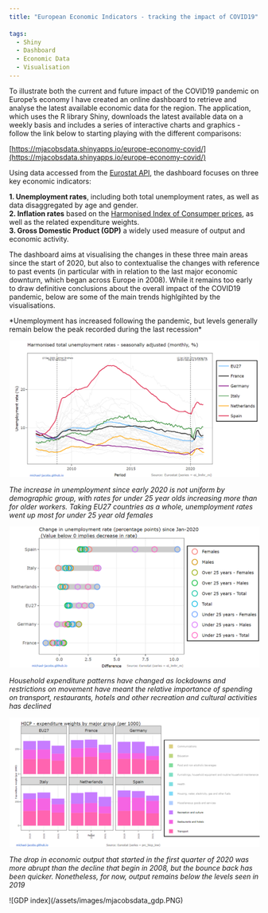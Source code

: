 ```yaml
---
title: "European Economic Indicators - tracking the impact of COVID19"

tags:
  - Shiny
  - Dashboard
  - Economic Data
  - Visualisation
---
```


To illustrate both the current and future impact of the COVID19 pandemic on Europe’s economy I have created an online dashboard to retrieve and analyse the latest available 
economic data for the region. The application, which uses the R library Shiny, downloads the latest available data on a weekly basis and includes a series of interactive charts and graphics - follow the link below to starting playing with the different comparisons:  
  
[https://mjacobsdata.shinyapps.io/europe-economy-covid/](https://mjacobsdata.shinyapps.io/europe-economy-covid/)

Using data accessed from the [Eurostat API](https://michael-jacobs.github.io/europe-economy-tracker-part1/), the dashboard focuses on three key economic indicators:

   **1. Unemployment rates**, including both total unemployment rates, as well as data disaggregated by age and gender.  
   **2. Inflation rates** based on the [Harmonised Index of Consumper prices](https://ec.europa.eu/eurostat/web/hicp), as well as the related expenditure weights.  
   **3. Gross Domestic Product (GDP)** a widely used measure of output and economic activity.       
  
The dashboard aims at visualising the changes in these three main areas since the start of 2020, but also to contextualise the changes with reference to past events (in particular with in relation to the last major economic downturn, which began across Europe in 2008). While it remains too early to draw definitive conclusions about the overall impact of the COVID19 pandemic, below are some of the main trends highlgihted by the visualisations.

<div class="text-blue">
*Unemployment has increased following the pandemic, but levels generally remain below the peak recorded during the last recession*    

![Unemployment rate over time](/assets/images/mjacobsdata_unemployment1.PNG)

*The increase in unemployment since early 2020 is not uniform by demographic group, with rates for under 25 year olds increasing more than for older workers. Taking EU27 countries as a whole, unemployment rates went up most for under 25 year old females*  

![Unemployment rate disaggregated](/assets/images/mjacobsdata_unemployment2.PNG)


  *Household expenditure patterns have changed as lockdowns and restrictions on movement have meant the relative importance of spending on transport, restaurants, hotels and other recreation and cultural activities has declined*   


![Expenditure weights](/assets/images/mjacobsdata_expenditure.PNG)

*The drop in economic output that started in the first quarter of 2020 was more abrupt than the decline that begin in 2008, but the bounce back has been quicker. Nonetheless, for now, output remains below the levels seen in 2019*  
  </div>
![GDP index](/assets/images/mjacobsdata_gdp.PNG)
